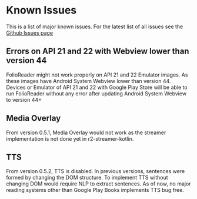 
# Known Issues

This is a list of major known issues. For the latest list of all issues see the
[Github Issues page](https://github.com/FolioReader/FolioReader-Android/issues)

## Errors on API 21 and 22 with Webview lower than version 44

FolioReader might not work properly on API 21 and 22 Emulator images.
As these images have Android System Webview lower than version 44.
Devices or Emulator of API 21 and 22 with Google Play Store will be
able to run FolioReader without any error after updating Android System
Webview to version 44+

## Media Overlay

From version 0.5.1, Media Overlay would not work as the streamer implementation is not done yet in r2-streamer-kotlin.

## TTS

From version 0.5.2, TTS is disabled.
In previous versions, sentences were formed by changing the DOM structure.
To implement TTS without changing DOM would require NLP to extract sentences.
As of now, no major reading systems other than Google Play Books implements TTS bug free.